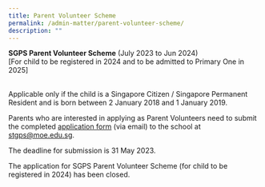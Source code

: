 ```yaml
---
title: Parent Volunteer Scheme
permalink: /admin-matter/parent-volunteer-scheme/
description: ""
---
```

**SGPS Parent Volunteer Scheme** (July 2023 to Jun 2024)<br>
[For child to be registered in 2024 and to be admitted to Primary One in 2025]

<br>Applicable only if the child is a Singapore Citizen / Singapore Permanent Resident and is born between 2 January 2018 and 1 January 2019. 

Parents who are interested in applying as Parent Volunteers need to submit the completed [application form](https://drive.google.com/file/d/177garaPem_gvRgAu035TelywsTnVrWu5/view?usp=sharing) (via email) to the school at stgps@moe.edu.sg. 

The deadline for submission is 31 May 2023.

The application for SGPS Parent Volunteer Scheme (for child to be registered in 2024) has been closed.